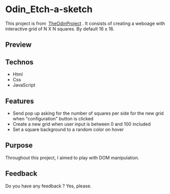 # Odin_Etch-a-sketch
This project is from &nbsp;<a href="https://www.theodinproject.com/">TheOdinProject</a>&nbsp;. It consists of creating a weboage with interactive grid of N X N squares. By default 16 x 16.

## Preview

## Technos
<ul>
  <li>Html</li>
  <li>Css</li>
  <li>JavaScript</li>
</ul>

## Features
<ul>
  <li>Send pop up asking for the number of squares per side for the new grid when "configuration" button is clicked</li>
  <li>Create a new grid when user input is between 0 and 100 included</li>
  <li>Set a square background to a random color on hover</li>
</ul>

## Purpose
Throughout this project, I aimed to play with DOM manipulation.

## Feedback
Do you have any feedback ? Yes, please.
